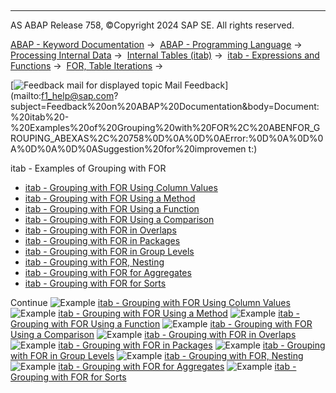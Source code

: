   

* * *

AS ABAP Release 758, ©Copyright 2024 SAP SE. All rights reserved.

[ABAP - Keyword Documentation](https://help.sap.com/doc/abapdocu_758_index_htm/7.58/en-US/abenabap.htm) →  [ABAP - Programming Language](https://help.sap.com/doc/abapdocu_758_index_htm/7.58/en-US/abenabap_reference.htm) →  [Processing Internal Data](https://help.sap.com/doc/abapdocu_758_index_htm/7.58/en-US/abenabap_data_working.htm) →  [Internal Tables (itab)](https://help.sap.com/doc/abapdocu_758_index_htm/7.58/en-US/abenitab.htm) →  [itab - Expressions and Functions](https://help.sap.com/doc/abapdocu_758_index_htm/7.58/en-US/abentable_processing_expr_func.htm) →  [FOR, Table Iterations](https://help.sap.com/doc/abapdocu_758_index_htm/7.58/en-US/abenfor_itab.htm) → 

 [![](Mail.gif?object=Mail.gif "Feedback mail for displayed topic") Mail Feedback](mailto:f1_help@sap.com?subject=Feedback%20on%20ABAP%20Documentation&body=Document:%20itab%20-%20Examples%20of%20Grouping%20with%20FOR%2C%20ABENFOR_GROUPING_ABEXAS%2C%20758%0D%0A%0D%0AError:%0D%0A%0D%0A%0D%0A%0D%0ASuggestion%20for%20improvemen
t:)

itab - Examples of Grouping with FOR

-   [itab - Grouping with FOR Using Column Values](https://help.sap.com/doc/abapdocu_758_index_htm/7.58/en-US/abenfor_group_by_values_abexa.htm)
-   [itab - Grouping with FOR Using a Method](https://help.sap.com/doc/abapdocu_758_index_htm/7.58/en-US/abenfor_group_by_method_abexa.htm)
-   [itab - Grouping with FOR Using a Function](https://help.sap.com/doc/abapdocu_758_index_htm/7.58/en-US/abenfor_group_by_func_abexa.htm)
-   [itab - Grouping with FOR Using a Comparison](https://help.sap.com/doc/abapdocu_758_index_htm/7.58/en-US/abenfor_group_by_comparison_abexa.htm)
-   [itab - Grouping with FOR in Overlaps](https://help.sap.com/doc/abapdocu_758_index_htm/7.58/en-US/abenfor_group_by_overlap_abexa.htm)
-   [itab - Grouping with FOR in Packages](https://help.sap.com/doc/abapdocu_758_index_htm/7.58/en-US/abenfor_group_by_packages_abexa.htm)
-   [itab - Grouping with FOR in Group Levels](https://help.sap.com/doc/abapdocu_758_index_htm/7.58/en-US/abenfor_group_by_levels_abexa.htm)
-   [itab - Grouping with FOR, Nesting](https://help.sap.com/doc/abapdocu_758_index_htm/7.58/en-US/abenfor_group_by_lvls_nst_abexa.htm)
-   [itab - Grouping with FOR for Aggregates](https://help.sap.com/doc/abapdocu_758_index_htm/7.58/en-US/abenfor_group_by_aggregates_abexa.htm)
-   [itab - Grouping with FOR for Sorts](https://help.sap.com/doc/abapdocu_758_index_htm/7.58/en-US/abenfor_group_by_sort_abexa.htm)

Continue
![Example](exa.gif "Example") [itab - Grouping with FOR Using Column Values](https://help.sap.com/doc/abapdocu_758_index_htm/7.58/en-US/abenfor_group_by_values_abexa.htm)
![Example](exa.gif "Example") [itab - Grouping with FOR Using a Method](https://help.sap.com/doc/abapdocu_758_index_htm/7.58/en-US/abenfor_group_by_method_abexa.htm)
![Example](exa.gif "Example") [itab - Grouping with FOR Using a Function](https://help.sap.com/doc/abapdocu_758_index_htm/7.58/en-US/abenfor_group_by_func_abexa.htm)
![Example](exa.gif "Example") [itab - Grouping with FOR Using a Comparison](https://help.sap.com/doc/abapdocu_758_index_htm/7.58/en-US/abenfor_group_by_comparison_abexa.htm)
![Example](exa.gif "Example") [itab - Grouping with FOR in Overlaps](https://help.sap.com/doc/abapdocu_758_index_htm/7.58/en-US/abenfor_group_by_overlap_abexa.htm)
![Example](exa.gif "Example") [itab - Grouping with FOR in Packages](https://help.sap.com/doc/abapdocu_758_index_htm/7.58/en-US/abenfor_group_by_packages_abexa.htm)
![Example](exa.gif "Example") [itab - Grouping with FOR in Group Levels](https://help.sap.com/doc/abapdocu_758_index_htm/7.58/en-US/abenfor_group_by_levels_abexa.htm)
![Example](exa.gif "Example") [itab - Grouping with FOR, Nesting](https://help.sap.com/doc/abapdocu_758_index_htm/7.58/en-US/abenfor_group_by_lvls_nst_abexa.htm)
![Example](exa.gif "Example") [itab - Grouping with FOR for Aggregates](https://help.sap.com/doc/abapdocu_758_index_htm/7.58/en-US/abenfor_group_by_aggregates_abexa.htm)
![Example](exa.gif "Example") [itab - Grouping with FOR for Sorts](https://help.sap.com/doc/abapdocu_758_index_htm/7.58/en-US/abenfor_group_by_sort_abexa.htm)